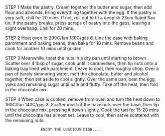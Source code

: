 STEP 1
Make the pastry. Cream together the butter and sugar, then add flour and almonds. Bring everything together with the egg. If the pastry is very soft, chill for 20 mins. If not, roll out to fit a deepish 23cm fluted flan tin; if the pastry breaks, press scraps of pastry into the gaps, leaving a slight overhang. Chill for 20 mins.

STEP 2
Heat oven to 200C/fan 180C/gas 6. Line the case with baking parchment and baking beans, then bake for 10 mins. Remove beans and cook for another 10 mins until golden.

STEP 3
Meanwhile, toast the nuts in a dry pan until starting to brown. Scatter over 4 tbsp of sugar, cook until it caramelises, then tip nuts onto a baking tray lined with parchment. Leave to cool, then roughly chop. Over a pan of barely simmering water, melt the chocolate, butter and alcohol together, then set aside to cool slightly. Over the same pan, beat the egg, yolks and remaining sugar until pale and fluffy. Take off the heat, then fold in the chocolate mix.

STEP 4
When case is cooked, remove from oven and turn the heat down to 160C/fan 140C/gas 3. Scatter most of the hazelnuts over the base, then tip in the chocolate mix, pressing it down slightly. Cook the tart for 15-20 mins until the chocolate has almost set. Leave to cool, then serve scattered with the remaining nuts. 

                    ENJOY THE LUSCIOUS DISH....